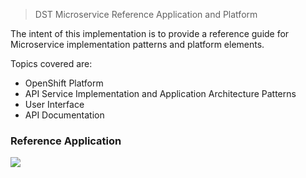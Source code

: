 > DST Microservice Reference Application and Platform 

The intent of this implementation is to provide a reference guide for Microservice implementation patterns and platform elements. 

Topics covered are: 

* OpenShift Platform 
* API Service Implementation and Application Architecture Patterns
* User Interface
* API Documentation 


### Reference Application
![](https://user-images.githubusercontent.com/21327244/27600513-ca49b87c-5b31-11e7-9fe0-6980eaf077ea.png)
